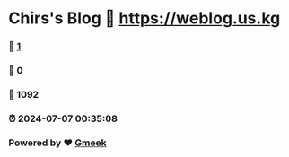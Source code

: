 # Chirs's Blog :link: https://weblog.us.kg 
### :page_facing_up: [1](https://weblog.us.kg/tag.html) 
### :speech_balloon: 0 
### :hibiscus: 1092 
### :alarm_clock: 2024-07-07 00:35:08 
### Powered by :heart: [Gmeek](https://github.com/Meekdai/Gmeek)
